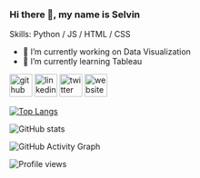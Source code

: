 

### Hi there 👋, my name is Selvin

Skills: Python / JS / HTML / CSS

- 🔭 I’m currently working on Data Visualization  
- 🌱 I’m currently learning Tableau  


[<img src='https://cdn.jsdelivr.net/npm/simple-icons@3.0.1/icons/github.svg' alt='github' height='40'>](https://github.com/https://github.com/selvintuscano)  [<img src='https://cdn.jsdelivr.net/npm/simple-icons@3.0.1/icons/linkedin.svg' alt='linkedin' height='40'>](https://www.linkedin.com/in/www.linkedin.com/in/selvintuscano/)  [<img src='https://cdn.jsdelivr.net/npm/simple-icons@3.0.1/icons/twitter.svg' alt='twitter' height='40'>](https://twitter.com/https://twitter.com/selvin_tuscano)  [<img src='https://cdn.jsdelivr.net/npm/simple-icons@3.0.1/icons/icloud.svg' alt='website' height='40'>](selvintuscano.github.io)  

[![Top Langs](https://github-readme-stats.vercel.app/api/top-langs/?username=https://github.com/selvintuscano)](https://github.com/anuraghazra/github-readme-stats)

![GitHub stats](https://github-readme-stats.vercel.app/api?username=https://github.com/selvintuscano&show_icons=true)  

![GitHub Activity Graph](https://activity-graph.herokuapp.com/graph?username=https://github.com/selvintuscano)  

![Profile views](https://gpvc.arturio.dev/https://github.com/selvintuscano)  

